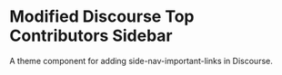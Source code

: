 # Modified Discourse Top Contributors Sidebar

A theme component for adding side-nav-important-links in Discourse.

